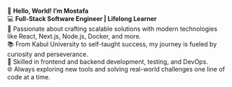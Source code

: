 
🌟 **Hello, World! I’m Mostafa**  
💻 **Full-Stack Software Engineer | Lifelong Learner**  
🚀 Passionate about crafting scalable solutions with modern technologies like React, Next.js, Node.js, Docker, and more.  
📚 From Kabul University to self-taught success, my journey is fueled by curiosity and perseverance.  
🔧 Skilled in frontend and backend development, testing, and DevOps.  
🌐 Always exploring new tools and solving real-world challenges one line of code at a time.  
